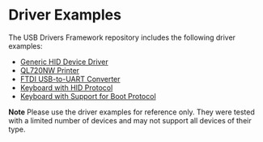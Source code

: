# Driver Examples #

The USB Drivers Framework repository includes the following driver examples:

- [Generic HID Device Driver](./GenericHID_Driver/)
- [QL720NW Printer](./QL720NW_UART_USB_Driver/)
- [FTDI USB-to-UART Converter](./FT232RL_FTDI_USB_Driver/)
- [Keyboard with HID Protocol](./HIDKeyboard/)
- [Keyboard with Support for Boot Protocol](./BootKeyboard/)

**Note** Please use the driver examples for reference only. They were tested with a limited number of devices and may not support all devices of their type.

